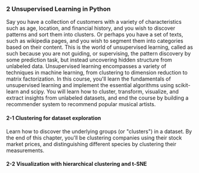 ### 2 Unsupervised Learning in Python
Say you have a collection of customers with a variety of characteristics such as age, location, and financial history, and you wish to discover patterns and sort them into clusters. Or perhaps you have a set of texts, such as wikipedia pages, and you wish to segment them into categories based on their content. This is the world of unsupervised learning, called as such because you are not guiding, or supervising, the pattern discovery by some prediction task, but instead uncovering hidden structure from unlabeled data. Unsupervised learning encompasses a variety of techniques in machine learning, from clustering to dimension reduction to matrix factorization. In this course, you'll learn the fundamentals of unsupervised learning and implement the essential algorithms using scikit-learn and scipy. You will learn how to cluster, transform, visualize, and extract insights from unlabeled datasets, and end the course by building a recommender system to recommend popular musical artists.



#### 2-1 Clustering for dataset exploration
Learn how to discover the underlying groups (or "clusters") in a dataset. By the end of this chapter, you'll be clustering companies using their stock market prices, and distinguishing different species by clustering their measurements.

#### 2-2 Visualization with hierarchical clustering and t-SNE
